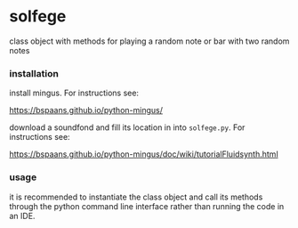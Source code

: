 # solfege

class object with methods for playing a random note or bar with two random notes

### installation

install mingus. For instructions see:

https://bspaans.github.io/python-mingus/

download a soundfond and fill its location in into `solfege.py`. For instructions see:

https://bspaans.github.io/python-mingus/doc/wiki/tutorialFluidsynth.html


### usage

it is recommended to instantiate the class object and call its methods through the python command line interface rather than running the code in an IDE. 